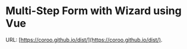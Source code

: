 # Multi-Step Form with Wizard using Vue
 URL: [https://coroo.github.io/dist/](https://coroo.github.io/dist/).

 